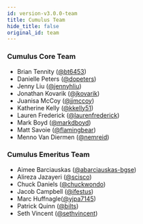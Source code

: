 ```yaml
---
id: version-v3.0.0-team
title: Cumulus Team
hide_title: false
original_id: team
---
```


### Cumulus Core Team

- Brian Tennity ([@bt6453](https://github.com/bt8453))
- Danielle Peters ([@dopeters](https://github.com/dopeters))
- Jenny Liu ([@jennyhliu](https://github.com/jennyhliu))
- Jonathan Kovarik ([@jkovarik](https://github.com/Jkovarik))
- Juanisa McCoy ([@jjmccoy](https://github.com/jjmccoy))
- Katherine Kelly ([@kkelly51](https://github.com/kkelly51))
- Lauren Frederick ([@laurenfrederick](https://github.com/laurenfrederick))
- Mark Boyd ([@markdboyd](https://github.com/markdboyd))
- Matt Savoie ([@flamingbear](https://github.com/flamingbear))
- Menno Van Diermen ([@nemreid](https://github.com/nemreid))

### Cumulus Emeritus Team

- Aimee Barciauskas ([@abarciauskas-bgse](https://github.com/abarciauskas-bgse))
- Alireza Jazayeri ([@scisco](https://github.com/scisco))
- Chuck Daniels ([@chuckwondo](https://github.com/chuckwondo))
- Jacob Campbell ([@ifestus](https://github.com/ifestus))
- Marc Huffnagle([@yjpa7145](https://github.com/yjpa7145))
- Patrick Quinn ([@bilts](https://github.com/bilts))
- Seth Vincent ([@sethvincent](https://github.com/sethvincent))
